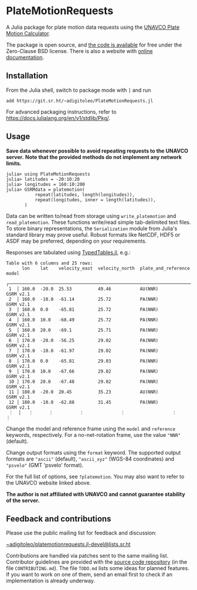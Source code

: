 # PlateMotionRequests

A Julia package for plate motion data requests using the [UNAVCO Plate Motion Calculator](https://www.unavco.org/software/geodetic-utilities/plate-motion-calculator/plate-motion-calculator.html).

The package is open source,
and [the code is available](https://git.sr.ht/~adigitoleo/PlateMotionRequests.jl)
for free under the Zero-Clause BSD license.
There is also a website with [online documentation](https://adigitoleo.github.io/PlateMotionRequests.jl/).


## Installation

From the Julia shell, switch to package mode with `]` and run

    add https://git.sr.ht/~adigitoleo/PlateMotionRequests.jl

For advanced packaging instructions, refer to <https://docs.julialang.org/en/v1/stdlib/Pkg/>.


## Usage

**Save data whenever possible to avoid repeating requests to the UNAVCO server.**
**Note that the provided methods do not implement any network limits.**

    julia> using PlateMotionRequests
    julia> latitudes = -20:10:20
    julia> longitudes = 160:10:200
    julia> GSRMdata = platemotion(
               repeat(latitudes, length(longitudes)),
               repeat(longitudes, inner = length(latitudes)),
           )

Data can be written to/read from storage using `write_platemotion` and `read_platemotion`.
These functions write/read simple tab-delimited text files.
To store binary representations,
the `Serialization` module from Julia's standard library may prove useful.
Robust formats like NetCDF, HDF5 or ASDF may be preferred,
depending on your requirements.

Responses are tabulated using [TypedTables.jl](https://typedtables.juliadata.org/latest/), e.g.:

    Table with 6 columns and 25 rows:
          lon    lat    velocity_east  velocity_north  plate_and_reference  model
        ┌────────────────────────────────────────────────────────────────────────────
     1  │ 160.0  -20.0  25.53          49.46           AU(NNR)              GSRM v2.1
     2  │ 160.0  -10.0  -61.14         25.72           PA(NNR)              GSRM v2.1
     3  │ 160.0  0.0    -65.81         25.72           PA(NNR)              GSRM v2.1
     4  │ 160.0  10.0   -68.49         25.72           PA(NNR)              GSRM v2.1
     5  │ 160.0  20.0   -69.1          25.71           PA(NNR)              GSRM v2.1
     6  │ 170.0  -20.0  -56.25         29.02           PA(NNR)              GSRM v2.1
     7  │ 170.0  -10.0  -61.97         29.02           PA(NNR)              GSRM v2.1
     8  │ 170.0  0.0    -65.81         29.03           PA(NNR)              GSRM v2.1
     9  │ 170.0  10.0   -67.66         29.02           PA(NNR)              GSRM v2.1
     10 │ 170.0  20.0   -67.48         29.02           PA(NNR)              GSRM v2.1
     11 │ 180.0  -20.0  20.45          35.23           AU(NNR)              GSRM v2.1
     12 │ 180.0  -10.0  -62.88         31.45           PA(NNR)              GSRM v2.1
     ⋮  │   ⋮      ⋮          ⋮              ⋮                  ⋮               ⋮

Change the model and reference frame using the `model` and `reference` keywords,
respectively. For a no-net-rotation frame, use the value `"NNR"` (default).

Change output formats using the `format` keyword.
The supported output formats are `"ascii"` (default),
`"ascii_xyz"` (WGS-84 coordinates) and `"psvelo"` (GMT 'psvelo' format).

For the full list of options, see `?platemotion`.
You may also want to refer to the UNAVCO website linked above.

**The author is not affiliated with UNAVCO and cannot guarantee stability of the server.**


## Feedback and contributions

Please use the public mailing list for feedback and discussion:

[~adigitoleo/platemotionrequests.jl-devel@lists.sr.ht](mailto:~adigitoleo/platemotionrequests.jl-devel@lists.sr.ht)

Contributions are handled via patches sent to the same mailing list.
Contributor guidelines are provided with the [source code repository](https://git.sr.ht/~adigitoleo/PlateMotionRequests.jl) (in the file `CONTRIBUTING.md`).
The file `TODO.md` lists some ideas for planned features.
If you want to work on one of them,
send an email first to check if an implementation is already underway.
